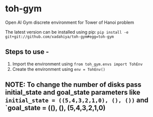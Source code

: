 # toh-gym
Open AI Gym discrete environment for Tower of Hanoi problem

The latest version can be installed using pip:
`
pip install -e git+git://github.com/xadahiya/toh-gym#egg=toh-gym
`


## Steps to use -
1. Import the environment using `from toh_gym.envs import TohEnv`
2. Create the environment using `env = TohEnv()`

## NOTE: To change the number of disks pass initial_state and goal_state parameters like `initial_state = ((5,4,3,2,1,0), (), ())` and `goal_state = ((), (), (5,4,3,2,1,0)

